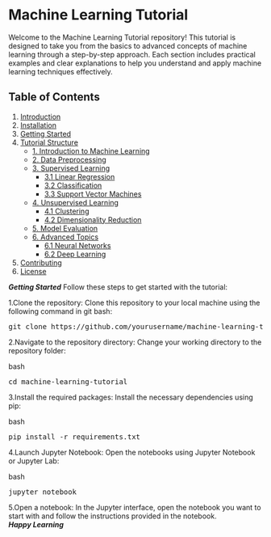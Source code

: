 # Machine Learning Tutorial

Welcome to the Machine Learning Tutorial repository! This tutorial is designed to take you from the basics to advanced concepts of machine learning through a step-by-step approach. Each section includes practical examples and clear explanations to help you understand and apply machine learning techniques effectively.

## Table of Contents

1. [Introduction](#introduction)
2. [Installation](#installation)
3. [Getting Started](#getting-started)
4. [Tutorial Structure](#tutorial-structure)
    - [1. Introduction to Machine Learning](#1-introduction-to-machine-learning)
    - [2. Data Preprocessing](#2-data-preprocessing)
    - [3. Supervised Learning](#3-supervised-learning)
        - [3.1 Linear Regression](#31-linear-regression)
        - [3.2 Classification](#32-classification)
        - [3.3 Support Vector Machines](#33-support-vector-machines)
    - [4. Unsupervised Learning](#4-unsupervised-learning)
        - [4.1 Clustering](#41-clustering)
        - [4.2 Dimensionality Reduction](#42-dimensionality-reduction)
    - [5. Model Evaluation](#5-model-evaluation)
    - [6. Advanced Topics](#6-advanced-topics)
        - [6.1 Neural Networks](#61-neural-networks)
        - [6.2 Deep Learning](#62-deep-learning)
5. [Contributing](#contributing)
6. [License](#license)

***Getting Started***
Follow these steps to get started with the tutorial:

1.Clone the repository: Clone this repository to your local machine using the following command in git bash:

<pre>
git clone https://github.com/yourusername/machine-learning-tutorial.git
</pre>
2.Navigate to the repository directory: Change your working directory to the repository folder:

bash
<pre>
cd machine-learning-tutorial</pre>
3.Install the required packages: Install the necessary dependencies using pip:

bash
<pre>
pip install -r requirements.txt</pre>
4.Launch Jupyter Notebook: Open the notebooks using Jupyter Notebook or Jupyter Lab:

bash
<pre>
jupyter notebook</pre>
5.Open a notebook: In the Jupyter interface, open the notebook you want to start with and follow the instructions provided in the notebook.  
***Happy Learning***
